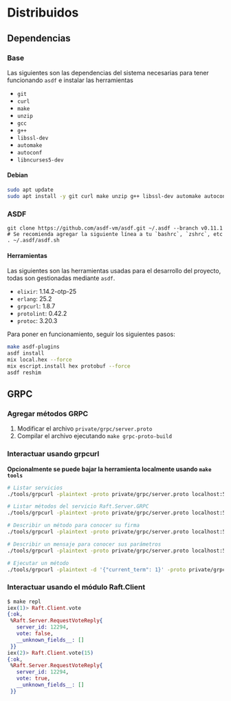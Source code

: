 # Distribuidos

## Dependencias

### Base

Las siguientes son las dependencias del sistema necesarias para tener
funcionando `asdf` e instalar las herramientas

* `git`
* `curl`
* `make`
* `unzip`
* `gcc`
* `g++`
* `libssl-dev`
* `automake`
* `autoconf`
* `libncurses5-dev`

#### Debian

```bash
sudo apt update
sudo apt install -y git curl make unzip g++ libssl-dev automake autoconf libncurses5-dev
```

### ASDF

```
git clone https://github.com/asdf-vm/asdf.git ~/.asdf --branch v0.11.1
# Se recomienda agregar la siguiente línea a tu `bashrc`, `zshrc`, etc
. ~/.asdf/asdf.sh
```

#### Herramientas

Las siguientes son las herramientas usadas para el desarrollo del proyecto,
todas son gestionadas mediante `asdf`.

* `elixir`: 1.14.2-otp-25
* `erlang`: 25.2
* `grpcurl`: 1.8.7
* `protolint`: 0.42.2
* `protoc`: 3.20.3

Para poner en funcionamiento, seguir los siguientes pasos:

```bash
make asdf-plugins
asdf install
mix local.hex --force
mix escript.install hex protobuf --force
asdf reshim
```

## GRPC

### Agregar métodos GRPC

1. Modificar el archivo `private/grpc/server.proto`
2. Compilar el archivo ejecutando `make grpc-proto-build`

### Interactuar usando grpcurl

**Opcionalmente se puede bajar la herramienta localmente usando `make tools`**

```bash
# Listar servicios
./tools/grpcurl -plaintext -proto private/grpc/server.proto localhost:50051 list

# Listar métodos del servicio Raft.Server.GRPC
./tools/grpcurl -plaintext -proto private/grpc/server.proto localhost:50051 list Raft.Server.GRPC

# Describir un método para conocer su firma
./tools/grpcurl -plaintext -proto private/grpc/server.proto localhost:50051 describe Raft.Server.GRPC.RequestVote

# Describir un mensaje para conocer sus parámetros
./tools/grpcurl -plaintext -proto private/grpc/server.proto localhost:50051 describe .Raft.Server.RequestVoteParams

# Ejecutar un método
./tools/grpcurl -plaintext -d '{"current_term": 1}' -proto private/grpc/server.proto localhost:50051 Raft.Server.GRPC.RequestVote
```

### Interactuar usando el módulo Raft.Client

```elixir
$ make repl
iex(1)> Raft.Client.vote
{:ok,
 %Raft.Server.RequestVoteReply{
   server_id: 12294,
   vote: false,
   __unknown_fields__: []
 }}
iex(2)> Raft.Client.vote(15)
{:ok,
 %Raft.Server.RequestVoteReply{
   server_id: 12294,
   vote: true,
   __unknown_fields__: []
 }}
```
